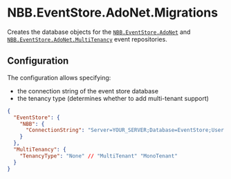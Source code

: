 # NBB.EventStore.AdoNet.Migrations

Creates the database objects for the [`NBB.EventStore.AdoNet`](../NBB.EventStore.AdoNet#readme) and [`NBB.EventStore.AdoNet.MultiTenancy`](../NBB.EventStore.AdoNet.MultiTenancy#readme) event repositories.

## Configuration

The configuration allows specifying:
* the connection string of the event store database
* the tenancy type (determines whether to add multi-tenant support)

```json
{
  "EventStore": {
    "NBB": {
      "ConnectionString": "Server=YOUR_SERVER;Database=EventStore;User Id=YOUR_USER;Password=YOUR_PASSWORD;MultipleActiveResultSets=true"
    }
  },
  "MultiTenancy": {
    "TenancyType": "None" // "MultiTenant" "MonoTenant"
  }
}

```


